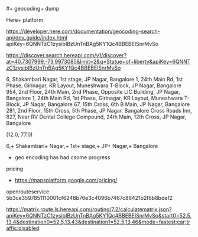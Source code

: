 #+ geocoding+ dump


Here+ platform 

https://developer.here.com/documentation/geocoding-search-api/dev_guide/index.html
apiKey=6QNNTzC1zysibIBzUnTnBAg5KY1Qc4BBEBElSnrMvSo

https://discover.search.hereapi.com/v1/discover?at=40.7307999,-73.9973085&limit=2&q=Statue+of+liberty&apiKey=6QNNTzC1zysibIBzUnTnBAg5KY1Qc4BBEBElSnrMvSo



6, Shakambari Nagar, 1st stage, JP Nagar, Bangalore
1, 24th Main Rd, 1st Phase, Girinagar, KR Layout, Muneshwara T-Block, JP Nagar, Bangalore
954, 2nd Floor, 24th Main, 2nd Phase, Opposite LIC Building, JP Nagar, Bangalore
1, 24th Main Rd, 1st Phase, Girinagar, KR Layout, Muneshwara T-Block, JP Nagar, Bangalore
67, 15th Cross, 6th B Main, JP Nagar, Bangalore
281, 2nd Floor, 15th Cross, 5th Phase, JP Nagar, Bangalore
Cross Roads Inn, 827, Near RV Dental College Compound, 24th Main, 12th Cross, JP Nagar, Bangalore


(12.0, 77.0)


6,+ Shakambari+ Nagar,+ 1st+ stage,+ JP+ Nagar,+ Bangalore



* geo encoding has had csome progress

pricing 
* https://mapsplatform.google.com/pricing/



openrouteservice
5b3ce3597851110001cf6248b76e3c4096b7467c86421b2f6b8bdef2

https://matrix.route.ls.hereapi.com/routing/7.2/calculatematrix.json?apiKey=6QNNTzC1zysibIBzUnTnBAg5KY1Qc4BBEBElSnrMvSo&start0=52.5,13.4&destination0=52.5,13.43&destination1=52.5,13.46&mode=fastest;car;traffic:disabled










